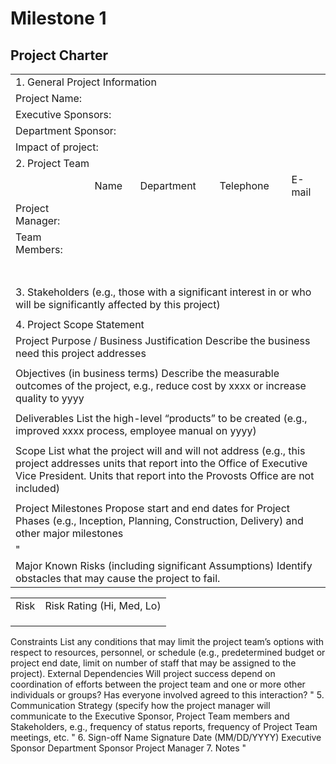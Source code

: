# Milestone 1

## Project Charter

<table>
    <tr>
        <td colspan="5" style="text-weight:bold">1. General Project Information</td>
    </tr>
    <tr>
        <td colspan="2" >Project Name: </td>
        <td colspan="3" ></td>    
    </tr>
    <tr>
        <td colspan="2">Executive Sponsors: </td>
        <td colspan="3"></td>
    </tr>
    <tr>
        <td colspan="2">Department Sponsor: </td>
        <td colspan="3"></td>
    </tr>
    <tr>
        <td colspan="2">Impact of project:</td>
        <td colspan="3"></td>
    </tr>
    <tr>
        <td colspan="5">2. Project Team</td>
    </tr>
    <tr>
        <td></td>
        <td>Name</td>
        <td>Department</td>
        <td>Telephone</td>
        <td>E-mail</td>
    </tr>
    <tr>
        <td>Project Manager:</td>
        <td></td>
         <td></td>
        <td></td>
        <td></td>
    </tr>
    <tr>
        <td>Team Members:  </td>
        <td></td>
        <td></td>
        <td></td>
        <td></td>
    </tr>
    <tr>
        <td></td>
        <td></td>
        <td></td>
        <td></td>
        <td></td>
    </tr>
    <tr>
        <td></td>
        <td></td>
        <td></td>
        <td></td>
        <td></td>
    </tr>
    <tr>
        <td></td>
        <td></td>
        <td></td>
        <td></td>
        <td></td>  
    </tr>
    <tr>
        <td></td>
        <td></td>
        <td></td>
        <td></td>
        <td></td>       
    </tr>
    <tr>
        <td></td>
        <td></td>
        <td></td>
        <td></td>
        <td></td>      
    </tr>
    <tr>
        <td></td>
        <td></td>
        <td></td>
        <td></td>
        <td></td>      
    </tr>
    <tr>
        <td></td>
        <td></td>
        <td></td>
        <td></td>
        <td></td>   
    </tr>
    <tr>
        <td colspan="5">3. Stakeholders (e.g., those with a significant interest in or who will be significantly affected by this project)</td>  
    </tr>
    <tr rowspan="4">
        <td colspan="5"></td> 
    </tr>
    <tr>
        <td colspan="5">4. Project Scope Statement</td>
    </tr>
    <tr>
        <td colspan="5">Project Purpose / Business Justification Describe the business need this project addresses</td>  
    </tr>
    <tr>
        <td colspan="5"></td>  
    </tr>
    <tr>
        <td colspan="5">Objectives (in business terms) Describe the measurable outcomes of the project, e.g., reduce cost by xxxx or increase quality to yyyy</td>
    </tr>
    <tr>
        <td colspan="5"></td>
    </tr>
    <tr>
        <td colspan="5">Deliverables List the high-level “products” to be created (e.g., improved xxxx process, employee manual on yyyy)</td>
    </tr>
    <tr rowspan="5">
        <td colspan="5"></td>
    </tr>
    <tr>
        <td colspan="5">Scope List what the project will and will not address (e.g., this project addresses units that report into the Office of Executive Vice President.  Units that report into the Provosts Office are not included)  </td>  
    </tr>
    <tr rowspan="2">
        <td colspan="5"></td>
    </tr>
    <tr>
        <td colspan="5">Project Milestones Propose start and end dates for Project Phases (e.g., Inception, Planning, Construction, Delivery) and other major milestones</td>
    </tr>
    <tr rowspan="2">
        <td colspan="5">&quot;</td>
    </tr>
    <tr>
        <td colspan="5">Major Known Risks (including significant Assumptions) Identify obstacles that may cause the project to fail.   </td>
    </tr>
    <tr>
        <table>
          <tr>
            <td>Risk </td>
            <td>Risk Rating (Hi, Med, Lo)</td>
          </tr>
          <tr>
             <td></td>
             <td></td>
          </tr>
          <tr>
            <td></td>
            <td></td>
          </tr>
          <tr>
            <td></td>
            <td></td>
          </tr>
       </table>
    </tr>
    <tr>
        <td colspan="5" >Constraints List any conditions that may limit the project team’s options with respect to resources, personnel, or schedule (e.g., predetermined budget or project end date, limit on number of staff that may be assigned to the project).</td> 
    </tr>
    <tr rowspan="2">
        <td colspan="5" ></td>
    </tr>
    <tr>
        <td colspan="5" >External Dependencies Will project success depend on coordination of efforts between the project team and one or more other individuals or groups? Has everyone involved agreed to this interaction?</td> 
    </tr>
    <tr rowspan="2">
        <td colspan="5" >&quot;</td>
    </tr>
    <tr>
        <td colspan="5" >5. Communication Strategy (specify how the project manager will communicate to the Executive Sponsor, Project Team members and Stakeholders, e.g., frequency of status reports, frequency of Project Team meetings, etc.</td>   
    </tr>
    <tr rowspan="3">
        <td colspan="5" >&quot;</td>
    </tr>
    <tr>
        <td colspan="5" >6. Sign-off</td>
    </tr>
    <tr>
        <td></td>
        <td></td>
        <td >Name</td>
        <td>Signature</td>
        <td>Date (MM/DD/YYYY)</td>
    </tr>
    <tr>
        <td colspan="2" >Executive Sponsor</td>
        <td></td>
        <td></td>
        <td></td>
    </tr>
    <tr>
        <td colspan="2" >Department Sponsor</td>
        <td></td>
        <td></td>
        <td></td> 
    </tr>
    <tr>
        <td colspan="2" >Project Manager</td>
        <td></td>
        <td></td>
        <td></td>  
    </tr>
    <tr>
        <td colspan="5" >7.  Notes</td>  
    </tr>
    <tr rowspan="3">
        <td colspan="5" >&quot;</td>
    </tr>
</table>